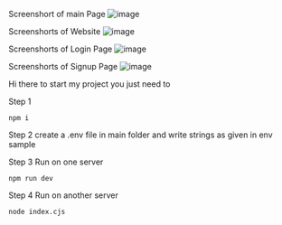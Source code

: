 Screenshort of main Page
![image](https://github.com/user-attachments/assets/bca21ad6-265e-48cd-bf2e-845feec866b7)

Screenshorts of Website
![image](https://github.com/user-attachments/assets/ea086554-2da8-4200-9e63-0493a1f11220)

Screenshorts of Login Page
![image](https://github.com/user-attachments/assets/5cd66478-a941-4d57-8f47-4fe7b45b6f6a)

Screenshorts of Signup Page
![image](https://github.com/user-attachments/assets/b5c8a37e-03fe-4447-826a-b450af9e7b22)




Hi there to start my project you just need to 

Step 1 
```
npm i
```

Step 2
create a .env file in main folder and write strings as given in env sample

Step 3
Run on one server
```
npm run dev
```

Step 4
Run on another server
```
node index.cjs
```
